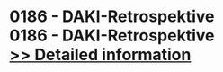 # 0186 - DAKI-Retrospektive<br />0186 - DAKI-Retrospektive<br />[>> Detailed information](https://secure.shareit.com/shareit/product.html?productid=301008492&affiliateid=200057808)